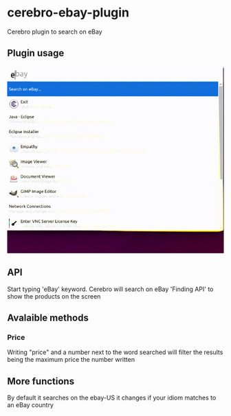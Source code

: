 # cerebro-ebay-plugin
Cerebro plugin to search on eBay
## Plugin usage
![alt text](https://github.com/ricard-alcaraz/cerebro-ebay-plugin/blob/master/ebay-plugin.gif)
## API
Start typing 'eBay' keyword. Cerebro will search on eBay 'Finding API' to show the products on the screen

## Avalaible methods
### Price
Writing "price" and a number next to the word searched will filter the results being the maximum price the number written 

## More functions
By default it searches on the ebay-US it changes if your idiom matches to an eBay country
